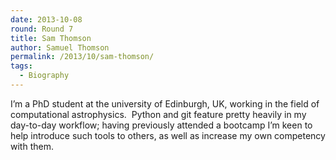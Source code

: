 ```yaml
---
date: 2013-10-08
round: Round 7
title: Sam Thomson
author: Samuel Thomson
permalink: /2013/10/sam-thomson/
tags:
  - Biography
---
```

I&#8217;m a PhD student at the university of Edinburgh, UK, working in the field of computational astrophysics.  Python and git feature pretty heavily in my day-to-day workflow; having previously attended a bootcamp I&#8217;m keen to help introduce such tools to others, as well as increase my own competency with them.

